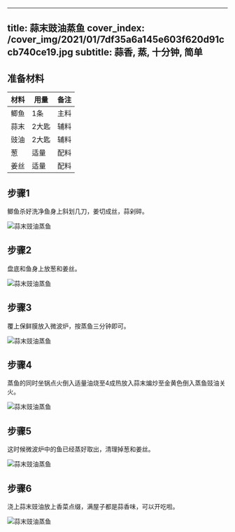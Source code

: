 
---
title: 蒜末豉油蒸鱼
cover_index: /cover_img/2021/01/7df35a6a145e603f620d91ccb740ce19.jpg
subtitle: 蒜香, 蒸, 十分钟, 简单
---

## 准备材料

| 材料     | 用量 | 备注|
| ------- | ----- | --- |
| 鲫鱼 | 1条| 主料 |
| 蒜末 | 2大匙| 辅料 |
| 豉油 | 2大匙| 辅料 |
| 葱 | 适量| 配料 |
| 姜丝 | 适量| 配料 |

## 步骤1

鲫鱼杀好洗净鱼身上斜划几刀，姜切成丝，蒜剁碎。

![蒜末豉油蒸鱼](https://i8.meishichina.com/attachment/recipe/201010/201010211252369.JPG?x-oss-process=style/p320) 

## 步骤2

盘底和鱼身上放葱和姜丝。

![蒜末豉油蒸鱼](https://i8.meishichina.com/attachment/recipe/201010/201010211255228.JPG?x-oss-process=style/p320) 

## 步骤3

覆上保鲜膜放入微波炉，按蒸鱼三分钟即可。

![蒜末豉油蒸鱼](https://i8.meishichina.com/attachment/recipe/201010/201010211257584.JPG?x-oss-process=style/p320) 

## 步骤4

蒸鱼的同时坐锅点火倒入适量油烧至4成热放入蒜末煸炒至金黄色倒入蒸鱼豉油关火。

![蒜末豉油蒸鱼](https://i8.meishichina.com/attachment/recipe/201010/201010211300507.JPG?x-oss-process=style/p320) 

## 步骤5

这时候微波炉中的鱼已经蒸好取出，清理掉葱和姜丝。

![蒜末豉油蒸鱼](https://i8.meishichina.com/attachment/recipe/201010/201010211302150.JPG?x-oss-process=style/p320) 

## 步骤6

浇上蒜末豉油放上香菜点缀，满屋子都是蒜香味，可以开吃啦。

![蒜末豉油蒸鱼](https://i8.meishichina.com/attachment/recipe/201010/201010211304282.JPG?x-oss-process=style/p320) 

